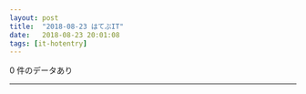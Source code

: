 ```yaml
---
layout: post
title:  "2018-08-23 はてぶIT"
date:   2018-08-23 20:01:08
tags: [it-hotentry]
---
```

0 件のデータあり

<hr>

